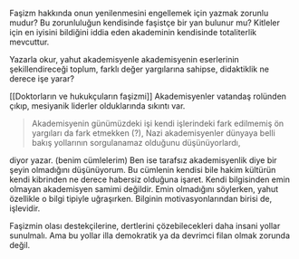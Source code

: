 Faşizm hakkında onun yenilenmesini engellemek için yazmak zorunlu mudur? Bu zorunluluğun kendisinde faşistçe bir yan bulunur mu? Kitleler için en iyisini bildiğini iddia eden akademinin kendisinde totaliterlik mevcuttur.

Yazarla okur, yahut akademisyenle akademisyenin eserlerinin şekillendireceği toplum, farklı değer yargılarına sahipse, didaktiklik ne derece işe yarar?

[[Doktorların ve hukukçuların faşizmi]]
Akademisyenler vatandaş rolünden çıkıp, mesiyanik liderler olduklarında sıkıntı var.

>Akademisyenin günümüzdeki işi kendi işlerindeki fark edilmemiş ön yargıları da fark etmekken (?), Nazi akademisyenler dünyaya belli bakış yollarının sorgulanamaz olduğunu düşünüyorlardı, 
 
diyor yazar. (benim cümlelerim) Ben ise tarafsız akademisyenlik diye bir şeyin olmadığını düşünüyorum. Bu cümlenin kendisi bile hakim kültürün kendi kibrinden ne derece habersiz olduğuna işaret. Kendi bilgisinden emin olmayan akademisyen samimi değildir. Emin olmadığını söylerken, yahut özellikle o bilgi tipiyle uğraşırken. Bilginin motivasyonlarından birisi de, işlevidir.

Faşizmin olası destekçilerine, dertlerini çözebilecekleri daha insani yollar sunulmalı. Ama bu yollar illa demokratik ya da devrimci filan olmak zorunda değil. 